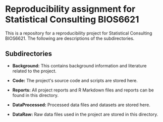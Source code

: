 # Reproducibility assignment for Statistical Consulting BIOS6621

This is a repository for a reproducibility project for Statistical Consulting BIOS6621. The following are descriptions of the subdirectories.

## Subdirectories

- **Background:** This contains background information and literature related to the project.

- **Code:** The project's source code and scripts are stored here.

- **Reports:** All project reports and R Markdown files and reports can be found in this directory.


- **DataProcessed:** Processed data files and datasets are stored here.

- **DataRaw:** Raw data files used in the project are stored in this directory.

